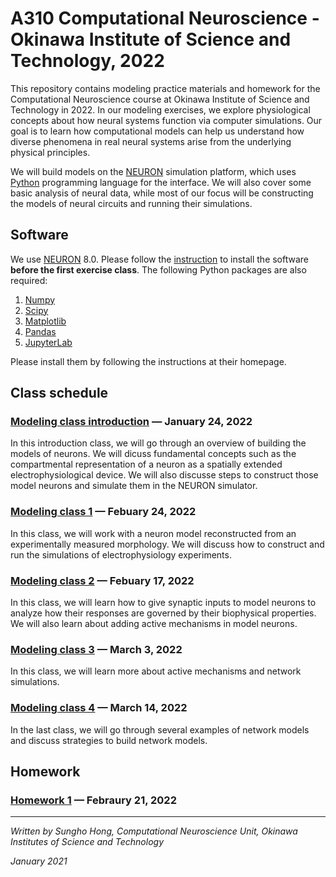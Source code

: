 # A310 Computational Neuroscience - Okinawa Institute of Science and Technology, 2022
This repository contains modeling practice materials and homework for the Computational Neuroscience course at Okinawa Institute of Science and Technology in 2022. In our modeling exercises, we explore physiological concepts about how neural systems function via computer simulations. Our goal is to learn how computational models can help us understand how diverse phenomena in real neural systems arise from the underlying physical principles.

We will build models on the [NEURON](https://www.neuron.yale.edu/neuron/) simulation platform, which uses [Python](https://www.python.org) programming language for the interface. We will also cover some basic analysis of neural data, while most of our focus will be constructing the models of neural circuits and running their simulations.

## Software
We use [NEURON](https://www.neuron.yale.edu/neuron/) 8.0. Please follow the [instruction](https://nrn.readthedocs.io/en/latest/install/install_instructions.html) to install the software **before the first exercise class**. The following Python packages are also required:
1. [Numpy](https://numpy.org)
2. [Scipy](https://scipy.org)
3. [Matplotlib](https://matplotlib.org)
4. [Pandas](https://pandas.pydata.org)
5. [JupyterLab](https://jupyterlab.readthedocs.io/en/stable/)

Please install them by following the instructions at their homepage.

## Class schedule
### [Modeling class introduction](https://github.com/shhong/a310_cns_2022/tree/main/class_intro) — January 24, 2022
In this introduction class, we will go through an overview of building the models of neurons. We will dicuss fundamental concepts such as the compartmental representation of a neuron as a spatially extended electrophysiological device. We will also discusse steps to construct those model neurons and simulate them in the NEURON simulator.

### [Modeling class 1](https://github.com/shhong/a310_cns_2022/tree/main/class_1) — Febuary 24, 2022
In this class, we will work with a neuron model reconstructed from an experimentally measured morphology. We will discuss how to construct and run the simulations of electrophysiology experiments.

### [Modeling class 2](https://github.com/shhong/a310_cns_2022/tree/main/class_2) — Febuary 17, 2022
In this class, we will learn how to give synaptic inputs to model neurons to analyze how their responses are governed by their biophysical properties. We will also learn about adding active mechanisms in model neurons.

### [Modeling class 3](https://github.com/shhong/a310_cns_2022/tree/main/class_3) — March 3, 2022
In this class, we will learn more about active mechanisms and network simulations.

### [Modeling class 4](https://github.com/shhong/a310_cns_2022/tree/main/class_4) — March 14, 2022
In the last class, we will go through several examples of network models and discuss strategies to build network models.

## Homework
### [Homework 1](https://github.com/shhong/a310_cns_2022/tree/main/homework_1) — Febraury 21, 2022


---
_Written by Sungho Hong, Computational Neuroscience Unit, Okinawa Institutes of Science and Technology_

_January 2021_
